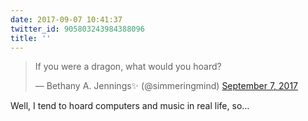 ```yaml
---
date: 2017-09-07 10:41:37
twitter_id: 905803243984388096
title: ''
---
```


<blockquote class="twitter-tweet"><p lang="en" dir="ltr">If you were a dragon, what would you hoard?</p>&mdash; Bethany A. Jennings✨ (@simmeringmind) <a href="https://twitter.com/simmeringmind/status/905782229036609538?ref_src=twsrc%5Etfw">September 7, 2017</a></blockquote>
<script async src="https://platform.twitter.com/widgets.js" charset="utf-8"></script>

Well, I tend to hoard computers and music in real life, so…
